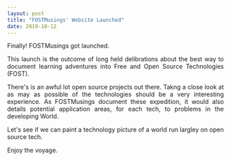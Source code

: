 ```yaml
---
layout: post
title: "FOSTMusings' Website Launched"
date: 2019-10-12
---
```


<p align="justify">Finally! FOSTMusings got launched.</p>

<p align="justify">This launch is the outcome of long held delibrations about the best way to document learning adventures 
into Free and Open Source Technologies (FOST).</p>

<p align="justify">There's is an awful lot open source projects out there. Takng a close look at as may as possible of the technologies should be a very interesting experience. As FOSTMusings document these expedition, it would also details potential 
application areas, for each tech, to problems in the developing World.</p>

<p align="justify">Let's see if we can paint a technology picture of a world run largley on open source tech.</p>

<p align="justify">Enjoy the voyage.</p>
